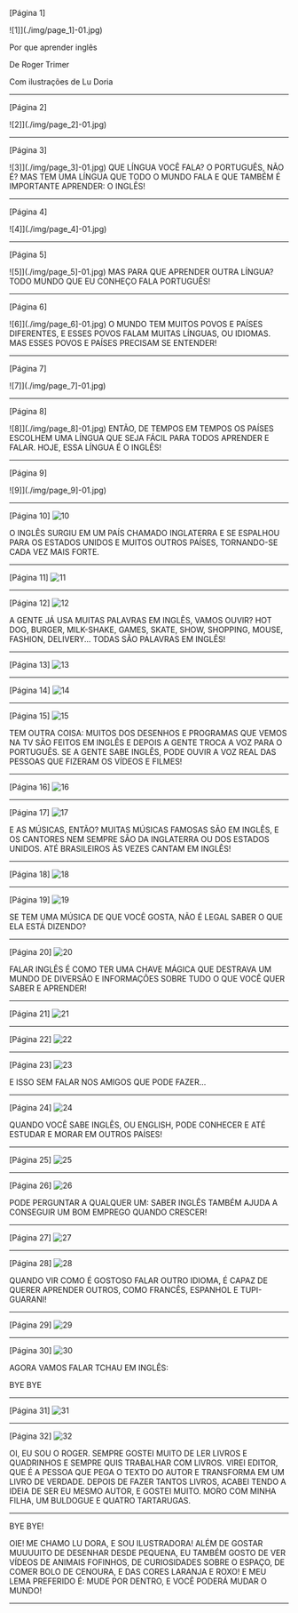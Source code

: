 [Página 1]

![1]](./img/page_1]-01.jpg)


Por que aprender inglês

De Roger Trimer 

Com ilustrações de Lu Doria

---

[Página 2]

![2]](./img/page_2]-01.jpg)





---

[Página 3]

![3]](./img/page_3]-01.jpg)
QUE LÍNGUA VOCÊ FALA? O
PORTUGUÊS, NÃO É? MAS TEM
UMA LÍNGUA QUE TODO O
MUNDO FALA E QUE TAMBÉM
É IMPORTANTE APRENDER: O
INGLÊS!





---

[Página 4]

![4]](./img/page_4]-01.jpg)







---

[Página 5]

![5]](./img/page_5]-01.jpg)
MAS PARA QUE APRENDER
OUTRA LÍNGUA? TODO
MUNDO QUE EU CONHEÇO
FALA PORTUGUÊS!








---

[Página 6]

![6]](./img/page_6]-01.jpg)
O MUNDO TEM MUITOS POVOS
E PAÍSES DIFERENTES, E ESSES
POVOS FALAM MUITAS LÍNGUAS,
OU IDIOMAS. MAS ESSES POVOS E
PAÍSES PRECISAM SE ENTENDER!








---

[Página 7]

![7]](./img/page_7]-01.jpg)







---

[Página 8]

![8]](./img/page_8]-01.jpg)
ENTÃO, DE TEMPOS EM TEMPOS OS PAÍSES
ESCOLHEM UMA LÍNGUA QUE SEJA FÁCIL PARA
TODOS APRENDER E FALAR.
HOJE, ESSA LÍNGUA É O INGLÊS!








---

[Página 9]

![9]](./img/page_9]-01.jpg)







---

[Página 10]
![10](./img/page_10-01.jpg)

O INGLÊS SURGIU EM UM PAÍS
CHAMADO INGLATERRA E SE ESPALHOU
PARA OS ESTADOS UNIDOS E MUITOS
OUTROS PAÍSES, TORNANDO-SE CADA
VEZ MAIS FORTE.







---

[Página 11]
![11](./img/page_11-01.jpg)








---

[Página 12]
![12](./img/page_12-01.jpg)

A GENTE JÁ USA MUITAS PALAVRAS
EM INGLÊS, VAMOS OUVIR?
HOT DOG, BURGER, MILK-SHAKE,
GAMES, SKATE, SHOW, SHOPPING,
MOUSE, FASHION, DELIVERY... TODAS
SÃO PALAVRAS EM INGLÊS!








---

[Página 13]
![13](./img/page_13-01.jpg)








---

[Página 14]
![14](./img/page_14-01.jpg)








---

[Página 15]
![15](./img/page_15-01.jpg)

TEM OUTRA COISA: MUITOS DOS DESENHOS
E PROGRAMAS QUE VEMOS NA TV SÃO FEITOS EM
INGLÊS E DEPOIS A GENTE TROCA A VOZ
PARA O PORTUGUÊS.
SE A GENTE SABE INGLÊS, PODE OUVIR A VOZ REAL
DAS PESSOAS QUE FIZERAM OS VÍDEOS E FILMES!








---

[Página 16]
![16](./img/page_16-01.jpg)








---

[Página 17]
![17](./img/page_17-01.jpg)

E AS MÚSICAS, ENTÃO? MUITAS
MÚSICAS FAMOSAS SÃO EM
INGLÊS, E OS CANTORES NEM
SEMPRE SÃO DA INGLATERRA
OU DOS ESTADOS UNIDOS.
ATÉ BRASILEIROS ÀS VEZES
CANTAM EM INGLÊS!








---

[Página 18]
![18](./img/page_18-01.jpg)








---

[Página 19]
![19](./img/page_19-01.jpg)

SE TEM UMA MÚSICA DE QUE
VOCÊ GOSTA, NÃO É LEGAL SABER
O QUE ELA ESTÁ DIZENDO?








---

[Página 20]
![20](./img/page_20-01.jpg)

FALAR INGLÊS É COMO TER UMA
CHAVE MÁGICA QUE DESTRAVA
UM MUNDO DE DIVERSÃO E
INFORMAÇÕES SOBRE TUDO O QUE
VOCÊ QUER SABER E APRENDER!








---

[Página 21]
![21](./img/page_21-01.jpg)








---

[Página 22]
![22](./img/page_22-01.jpg)








---

[Página 23]
![23](./img/page_23-01.jpg)

E ISSO SEM FALAR NOS AMIGOS
QUE PODE FAZER...








---

[Página 24]
![24](./img/page_24-01.jpg)

QUANDO VOCÊ SABE INGLÊS, OU ENGLISH,
PODE CONHECER E ATÉ ESTUDAR E MORAR
EM OUTROS PAÍSES!








---

[Página 25]
![25](./img/page_25-01.jpg)








---

[Página 26]
![26](./img/page_26-01.jpg)

PODE PERGUNTAR A
QUALQUER UM: SABER
INGLÊS TAMBÉM AJUDA
A CONSEGUIR UM BOM
EMPREGO QUANDO
CRESCER!








---

[Página 27]
![27](./img/page_27-01.jpg)








---

[Página 28]
![28](./img/page_28-01.jpg)

QUANDO VIR COMO É GOSTOSO
FALAR OUTRO IDIOMA, É CAPAZ
DE QUERER APRENDER OUTROS,
COMO FRANCÊS, ESPANHOL E
TUPI-GUARANI!








---

[Página 29]
![29](./img/page_29-01.jpg)








---

[Página 30]
![30](./img/page_30-01.jpg)


AGORA VAMOS FALAR TCHAU EM INGLÊS:

BYE BYE









---

[Página 31]
![31](./img/page_31-01.jpg)








---

[Página 32]
![32](./img/page_32-01.jpg)

OI, EU SOU O ROGER.
SEMPRE GOSTEI MUITO DE LER
LIVROS E QUADRINHOS E SEMPRE
QUIS TRABALHAR COM LIVROS.
VIREI EDITOR, QUE É A PESSOA
QUE PEGA O TEXTO DO AUTOR
E TRANSFORMA EM UM LIVRO
DE VERDADE. DEPOIS DE FAZER
TANTOS LIVROS, ACABEI TENDO A
IDEIA DE SER EU MESMO AUTOR, E
GOSTEI MUITO. MORO COM MINHA
FILHA, UM BULDOGUE E QUATRO
TARTARUGAS.


---

BYE BYE!

OIE! ME CHAMO LU DORA, E SOU
ILUSTRADORA! ALÉM DE GOSTAR
MUUUUITO DE DESENHAR DESDE
PEQUENA, EU TAMBÉM GOSTO DE
VER VÍDEOS DE ANIMAIS FOFINHOS,
DE CURIOSIDADES SOBRE O ESPAÇO,
DE COMER BOLO DE CENOURA, E
DAS CORES LARANJA E ROXO! E
MEU LEMA PREFERIDO É: MUDE
POR DENTRO, E VOCÊ PODERÁ
MUDAR O MUNDO!






---

